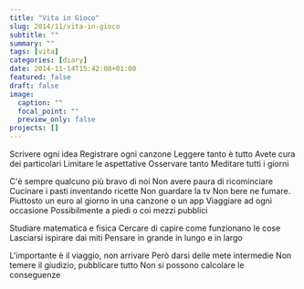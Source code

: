 ```yaml
---
title: "Vita in Gioco"
slug: 2014/11/vita-in-gioco
subtitle: ""
summary: ""
tags: [vita]
categories: [diary]
date: 2014-11-14T15:42:08+01:00
featured: false
draft: false
image:
  caption: ""
  focal_point: ""
  preview_only: false
projects: []
---
```


Scrivere ogni idea
Registrare ogni canzone
Leggere tanto è tutto
Avete cura dei particolari
Limitare le aspettative
Osservare tanto
Meditare tutti i giorni

C'è sempre qualcuno più bravo di noi
Non avere paura di ricominciare
Cucinare i pasti inventando ricette
Non guardare la tv
Non bere ne fumare. Piuttosto un euro al giorno in una canzone o un app
Viaggiare ad ogni occasione
Possibilmente a piedi o coi mezzi pubblici

Studiare matematica e fisica
Cercare di capire come funzionano le cose
Lasciarsi ispirare dai miti
Pensare in grande in lungo e in largo

L'importante è il viaggio, non arrivare
Però darsi delle mete intermedie
Non temere il giudizio, pubblicare tutto
Non si possono calcolare le conseguenze
